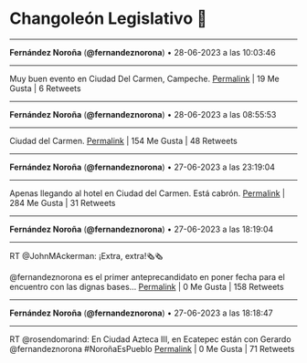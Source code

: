 # Changoleón Legislativo 🙈
*****
**Fernández Noroña** (**@fernandeznorona**) • 28-06-2023 a las 10:03:46
*****
Muy buen evento en Ciudad Del Carmen, Campeche.
[Permalink](https://twitter.com/fernandeznorona/status/1674116394588184579) | 19 Me Gusta | 6 Retweets
*****
**Fernández Noroña** (**@fernandeznorona**) • 28-06-2023 a las 08:55:53
*****
Ciudad del Carmen.
[Permalink](https://twitter.com/fernandeznorona/status/1674099310739193866) | 154 Me Gusta | 48 Retweets
*****
**Fernández Noroña** (**@fernandeznorona**) • 27-06-2023 a las 23:19:04
*****
Apenas llegando al hotel en Ciudad del Carmen. Está cabrón.
[Permalink](https://twitter.com/fernandeznorona/status/1673954151603003392) | 284 Me Gusta | 31 Retweets
*****
**Fernández Noroña** (**@fernandeznorona**) • 27-06-2023 a las 18:19:04
*****
RT @JohnMAckerman: ¡Extra, extra!🗞️🗞️


@fernandeznorona es el primer anteprecandidato en poner fecha para el encuentro con las dignas bases…
[Permalink](https://twitter.com/fernandeznorona/status/1673878652122013696) | 0 Me Gusta | 158 Retweets
*****
**Fernández Noroña** (**@fernandeznorona**) • 27-06-2023 a las 18:18:47
*****
RT @rosendomarind: En Ciudad Azteca III, en Ecatepec están con Gerardo @fernandeznorona 
\#NoroñaEsPueblo
[Permalink](https://twitter.com/fernandeznorona/status/1673878581787734018) | 0 Me Gusta | 71 Retweets